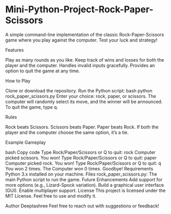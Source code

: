 # Mini-Python-Project-Rock-Paper-Scissors

A simple command-line implementation of the classic Rock-Paper-Scissors game where you play against the computer. Test your luck and strategy!

Features

Play as many rounds as you like.
Keep track of wins and losses for both the player and the computer.
Handles invalid inputs gracefully.
Provides an option to quit the game at any time.

How to Play

Clone or download the repository.
Run the Python script:
bash
python rock_paper_scissors.py
Enter your choice: rock, paper, or scissors.
The computer will randomly select its move, and the winner will be announced.
To quit the game, type q.

Rules

Rock beats Scissors.
Scissors beats Paper.
Paper beats Rock.
If both the player and the computer choose the same option, it’s a tie.

Example Gameplay

bash
Copy code
Type Rock/Paper/Scissors or Q to quit: rock
Computer picked scissors.
You won!
Type Rock/Paper/Scissors or Q to quit: paper
Computer picked rock.
You won!
Type Rock/Paper/Scissors or Q to quit: q
You won 2 times.
The Computer won 0 times.
Goodbye!
Requirements
Python 3.x installed on your machine.
Files
rock_paper_scissors.py: The main Python script to run the game.
Future Enhancements
Add support for more options (e.g., Lizard-Spock variation).
Build a graphical user interface (GUI).
Enable multiplayer support.
License
This project is licensed under the MIT License. Feel free to use and modify it.

Author
Deeptashree
Feel free to reach out with suggestions or feedback!
